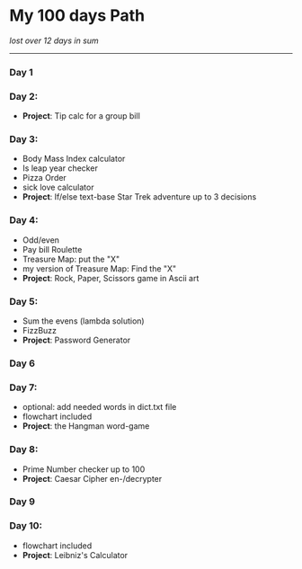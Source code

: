 # My 100 days Path
*lost over 12 days in sum*
- ---

### Day 1
### Day 2:
- **Project**: Tip calc for a group bill
### Day 3:
- Body Mass Index calculator
- Is leap year checker
- Pizza Order
- sick love calculator
- **Project**: If/else text-base Star Trek adventure up to 3 decisions
### Day 4:
- Odd/even
- Pay bill Roulette
- Treasure Map: put the "X"
- my version of Treasure Map: Find the "X"
- **Project**: Rock, Paper, Scissors game in Ascii art
### Day 5:
- Sum the evens (lambda solution)
- FizzBuzz
- **Project**: Password Generator
### Day 6
### Day 7:
- optional: add needed words in dict.txt file
- flowchart included
- **Project**: the Hangman word-game
### Day 8:
- Prime Number checker up to 100
- **Project**: Caesar Cipher en-/decrypter
### Day 9
### Day 10:
- flowchart included
- **Project**: Leibniz's Calculator


